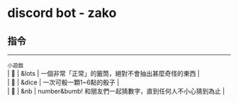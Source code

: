 discord bot - zako
===

## 指令
---

`小遊戲`  
| :flags: | &lots | 一個非常「正常」的籤筒，絕對不會抽出甚麼奇怪的東西 |  
| :flags: | &dice | 一次可骰一顆1~6點的骰子 |  
| :flags: | &nb | number&bumb! 和朋友們一起猜數字，直到任何人不小心猜到為止 |  


